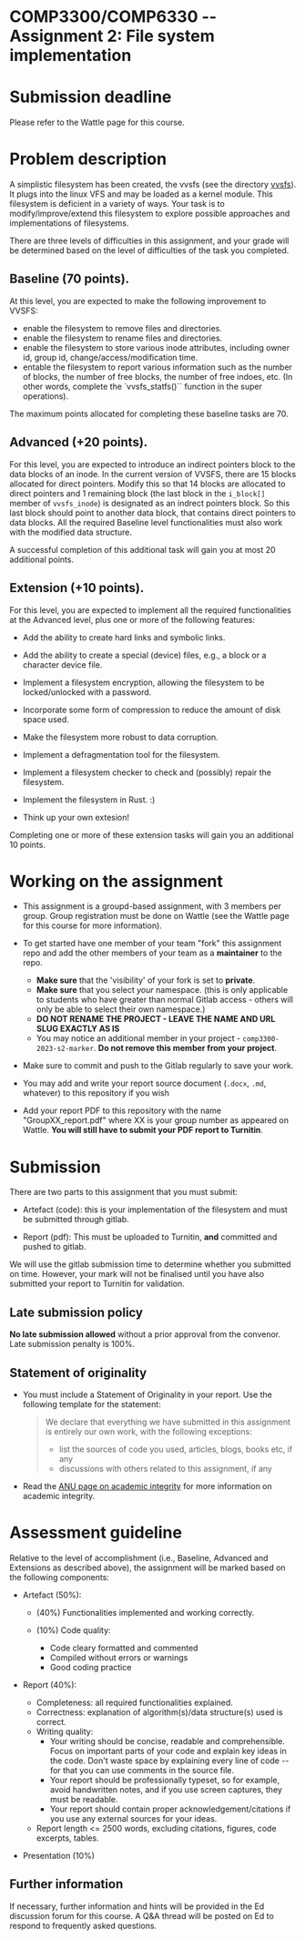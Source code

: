 # COMP3300/COMP6330 -- Assignment 2: File system implementation

# Submission deadline

Please refer to the Wattle page for this course.

# Problem description

A simplistic filesystem has been created, the vvsfs (see the directory [vvsfs](./vvsfs/)). It plugs into the linux VFS and may be loaded as a kernel module. This filesystem is deficient in a variety of ways.  Your task is to modify/improve/extend this filesystem to explore possible approaches and implementations of filesystems.

There are three levels of difficulties in this assignment, and your grade will be determined based on the level of difficulties of the task you completed.

## Baseline (70 points).

At this level, you are expected to make the following improvement to VVSFS:

* enable the filesystem to remove files and directories.
* enable the filesystem to rename files and directories.
* enable the filesystem to store various inode attributes, including owner id, group id, change/access/modification time.
* entable the filesystem to report various information such as the number of blocks, the number of free blocks, the number of free indoes, etc. (In other words, complete the `vvsfs_statfs()`` function in the super operations).

The maximum points allocated for completing these baseline tasks are 70.

## Advanced (+20 points).

For this level, you are expected to introduce an indirect pointers block to the data blocks of an inode. In the current version of VVSFS, there are 15 blocks allocated for direct pointers. Modify this so that 14 blocks are allocated to direct pointers and 1 remaining block (the last block in the `i_block[]` member of `vvsfs_inode`) is designated as an indrect pointers block. So this last block should point to another data block, that contains direct pointers to data blocks.
All the required Baseline level functionalities must also work with the modified data structure.

A successful completion of this additional task will gain you at most 20 additional points.

## Extension (+10 points).

For this level, you are expected to implement all the required functionalities at the Advanced level, plus one or more of the following features:

* Add the ability to create hard links and symbolic links.

* Add the ability to create a special (device) files, e.g., a block or a character device file.

* Implement a filesystem encryption, allowing the filesystem to be locked/unlocked with a password.

* Incorporate some form of compression to reduce the amount of disk space used.

* Make the filesystem more robust to data corruption.

* Implement a defragmentation tool for the filesystem.

* Implement a filesystem checker to check and (possibly) repair the filesystem.

* Implement the filesystem in Rust. :)

* Think up your own extesion!

Completing one or more of these extension tasks will gain you an additional 10 points.


# Working on the assignment

* This assignment is a groupd-based assignment, with 3 members per group. Group registration must be done on Wattle (see the Wattle page for this course for more information).

* To get started have one member of your team "fork" this assignment repo and add the other members of your team as a __maintainer__ to the repo.

    * **Make sure** that the 'visibility' of your fork is set to **private**.
    * **Make sure** that you select _your_ namespace. (this is only applicable to students who have greater than normal Gitlab access - others will only be able to select their own namespace.)
    * **DO NOT RENAME THE PROJECT - LEAVE THE NAME AND URL SLUG EXACTLY AS IS**
    * You may notice an additional member in your project - `comp3300-2023-s2-marker`. **Do not remove this member from your project**.


* Make sure to commit and push to the Gitlab regularly to save your work.

* You may add and write your report source document (`.docx`, `.md`, whatever) to this repository if you wish

* Add your report PDF to this repository with the name "GroupXX_report.pdf" where XX is your group number as appeared on Wattle. **You will still have to submit your PDF report to Turnitin**.


# Submission

There are two parts to this assignment that you must submit:

* Artefact (code): this is your implementation of the filesystem and must be submitted through gitlab.

* Report (pdf): This must be uploaded to Turnitin, **and** committed and pushed to gitlab.

We will use the gitlab submission time to determine whether you submitted on time. However, your mark will not be finalised until you have also submitted your report to Turnitin for validation.

## Late submission policy

**No late submission allowed** without a prior approval from the convenor. Late submission penalty is 100%.

## Statement of originality

- You must include a Statement of Originality in your report. Use the following template for the statement:

    >   We declare that everything we have submitted in this assignment is entirely our
  own work, with the following exceptions:
    >  - list the sources of code you used, articles, blogs, books etc, if any
    >  - discussions with others related to this assignment, if any


- Read the [ANU page on academic integrity](https://www.anu.edu.au/students/academic-skills/academic-integrity) for more information on academic integrity.



# Assessment guideline

Relative to the level of accomplishment (i.e., Baseline, Advanced and Extensions as described above), the assignment will be marked based on the following components:

* Artefact (50%):

    * (40%) Functionalities implemented and working correctly.

    * (10%) Code quality:
        - Code cleary formatted and commented
        - Compiled without errors or warnings
        - Good coding practice

* Report (40%):
    * Completeness: all required functionalities explained.
    * Correctness: explanation of algorithm(s)/data structure(s) used is correct.
    * Writing quality:
        - Your writing should be concise, readable and comprehensible. Focus on important parts of your code and explain key ideas in the code. Don't waste space by explaining every line of code -- for that you can use comments in the source file.
        - Your report should be professionally typeset, so for example, avoid handwritten notes, and if you use screen captures, they must be readable.
        - Your report should contain proper acknowledgement/citations if you use any external sources for your ideas.
    * Report length <= 2500 words, excluding citations, figures, code excerpts, tables.

* Presentation (10%)



## Further information

If necessary, further information and hints will be provided in the Ed discussion forum for this course.  A Q&A thread will be posted on Ed to respond to frequently asked questions.
